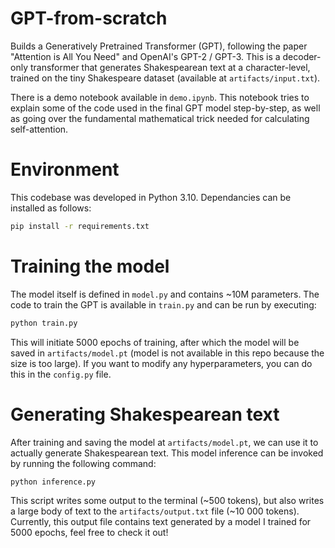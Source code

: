 # GPT-from-scratch
Builds a Generatively Pretrained Transformer (GPT), following the paper "Attention is All You Need" and OpenAI's GPT-2 / GPT-3. This is a decoder-only transformer that generates Shakespearean text at a character-level, trained on the tiny Shakespeare dataset (available at `artifacts/input.txt`).

There is a demo notebook available in `demo.ipynb`. This notebook tries to explain some of the code used in the final GPT model step-by-step, as well as going over the fundamental mathematical trick needed for calculating self-attention.

# Environment

This codebase was developed in Python 3.10. Dependancies can be installed as follows:
```sh
pip install -r requirements.txt
```

# Training the model

The model itself is defined in `model.py` and contains ~10M parameters. The code to train the GPT is available in `train.py` and can be run by executing:
```sh
python train.py
```

This will initiate 5000 epochs of training, after which the model will be saved in `artifacts/model.pt` (model is not available in this repo because the size is too large). If you want to modify any hyperparameters, you can do this in the `config.py` file.

# Generating Shakespearean text

After training and saving the model at `artifacts/model.pt`, we can use it to actually generate Shakespearean text. This model inference can be invoked by running the following command:
```sh
python inference.py
```

This script writes some output to the terminal (~500 tokens), but also writes a large body of text to the `artifacts/output.txt` file (~10 000 tokens). Currently, this output file contains text generated by a model I trained for 5000 epochs, feel free to check it out! 